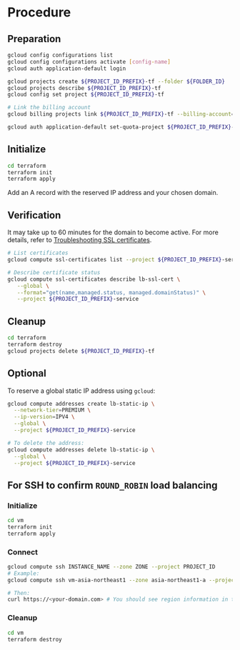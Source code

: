 # Procedure

## Preparation

```sh
gcloud config configurations list
gcloud config configurations activate [config-name]
gcloud auth application-default login

gcloud projects create ${PROJECT_ID_PREFIX}-tf --folder ${FOLDER_ID}
gcloud projects describe ${PROJECT_ID_PREFIX}-tf
gcloud config set project ${PROJECT_ID_PREFIX}-tf

# Link the billing account
gcloud billing projects link ${PROJECT_ID_PREFIX}-tf --billing-account=${BILLING_ACCOUNT_ID}

gcloud auth application-default set-quota-project ${PROJECT_ID_PREFIX}-tf
```

## Initialize

```sh
cd terraform
terraform init
terraform apply
```

Add an A record with the reserved IP address and your chosen domain.

## Verification

It may take up to 60 minutes for the domain to become active.
For more details, refer to [Troubleshooting SSL certificates](https://cloud.google.com/load-balancing/docs/ssl-certificates/troubleshooting).

```sh
# List certificates
gcloud compute ssl-certificates list --project ${PROJECT_ID_PREFIX}-service

# Describe certificate status
gcloud compute ssl-certificates describe lb-ssl-cert \
   --global \
   --format="get(name,managed.status, managed.domainStatus)" \
   --project ${PROJECT_ID_PREFIX}-service
```

## Cleanup

```sh
cd terraform
terraform destroy
gcloud projects delete ${PROJECT_ID_PREFIX}-tf
```

## Optional

To reserve a global static IP address using `gcloud`:

```sh
gcloud compute addresses create lb-static-ip \
  --network-tier=PREMIUM \
  --ip-version=IPV4 \
  --global \
  --project ${PROJECT_ID_PREFIX}-service

# To delete the address:
gcloud compute addresses delete lb-static-ip \
  --global \
  --project ${PROJECT_ID_PREFIX}-service
```

## For SSH to confirm `ROUND_ROBIN` load balancing

### Initialize

```sh
cd vm
terraform init
terraform apply
```

### Connect

```sh
gcloud compute ssh INSTANCE_NAME --zone ZONE --project PROJECT_ID
# Example:
gcloud compute ssh vm-asia-northeast1 --zone asia-northeast1-a --project ${PROJECT_ID_PREFIX}-vm

# Then:
curl https://<your-domain.com> # You should see region information in the HTML response.
```

### Cleanup

```sh
cd vm
terraform destroy
```
